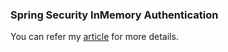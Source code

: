 ### Spring Security InMemory Authentication

You can refer my [article](https://praveenorugantitech.blogspot.com/2019/05/spring-security-inmemory.html) for more details. 